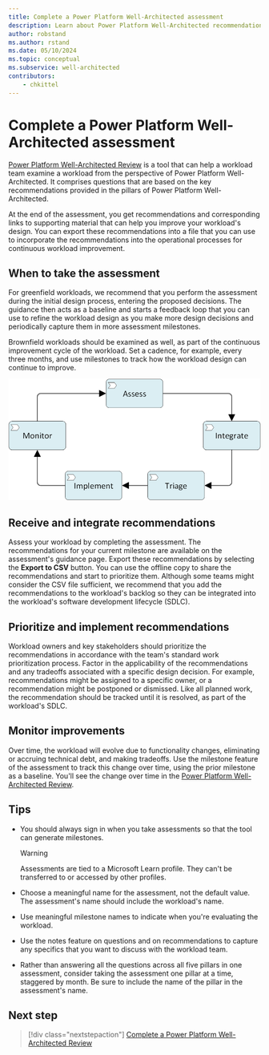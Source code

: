 ```yaml
---
title: Complete a Power Platform Well-Architected assessment
description: Learn about Power Platform Well-Architected recommendations that can help you continuously improve your workload.
author: robstand
ms.author: rstand
ms.date: 05/10/2024
ms.topic: conceptual
ms.subservice: well-architected
contributors:
    - chkittel 
---
```


# Complete a Power Platform Well-Architected assessment

[Power Platform Well-Architected Review](https://aka.ms/powa/assessment) is a tool that can help a workload team examine a workload from the perspective of Power Platform Well-Architected. It comprises questions that are based on the key recommendations provided in the pillars of Power Platform Well-Architected.

At the end of the assessment, you get recommendations and corresponding links to supporting material that can help you improve your workload's design. You can export these recommendations into a file that you can use to incorporate the recommendations into the operational processes for continuous workload improvement.

## When to take the assessment

For greenfield workloads, we recommend that you perform the assessment during the initial design process, entering the proposed decisions. The guidance then acts as a baseline and starts a feedback loop that you can use to refine the workload design as you make more design decisions and periodically capture them in more assessment milestones.

Brownfield workloads should be examined as well, as part of the continuous improvement cycle of the workload. Set a cadence, for example, every three months, and use milestones to track how the workload design can continue to improve.

![Diagram that shows an overview of the continuous improvement cycle.](./_images/guidance-overview.png)

## Receive and integrate recommendations

Assess your workload by completing the assessment. The recommendations for your current milestone are available on the assessment's guidance page. Export these recommendations by selecting the **Export to CSV** button. You can use the offline copy to share the recommendations and start to prioritize them. Although some teams might consider the CSV file sufficient, we recommend that you add the recommendations to the workload's backlog so they can be integrated into the workload's software development lifecycle (SDLC).

## Prioritize and implement recommendations

Workload owners and key stakeholders should prioritize the recommendations in accordance with the team's standard work prioritization process. Factor in the applicability of the recommendations and any tradeoffs associated with a specific design decision. For example, recommendations might be assigned to a specific owner, or a recommendation might be postponed or dismissed. Like all planned work, the recommendation should be tracked until it is resolved, as part of the workload's SDLC.

## Monitor improvements

Over time, the workload will evolve due to functionality changes, eliminating or accruing technical debt, and making tradeoffs. Use the milestone feature of the assessment to track this change over time, using the prior milestone as a baseline. You'll see the change over time in the [Power Platform Well-Architected Review](https://aka.ms/powa/assessment).

## Tips

- You should always sign in when you take assessments so that the tool can generate milestones.

  > [!WARNING]
  > Assessments are tied to a Microsoft Learn profile. They can't be transferred to or accessed by other profiles.

- Choose a meaningful name for the assessment, not the default value. The assessment's name should include the workload's name.
- Use meaningful milestone names to indicate when you're evaluating the workload.
- Use the notes feature on questions and on recommendations to capture any specifics that you want to discuss with the workload team.
- Rather than answering all the questions across all five pillars in one assessment, consider taking the assessment one pillar at a time, staggered by month. Be sure to include the name of the pillar in the assessment's name.

<!--
## Get personalized support

Work with your [Microsoft partner](https://appsource.microsoft.com/en-us/marketplace/partner-dir) or your account team to learn how they can help you perform an assessment as a formal engagement. As part of that engagement, they can provide further details on the recommendations. These details can help you determine the applicability of recommendations and how to prioritize them for remediation.
-->

## Next step

> [!div class="nextstepaction"]
> [Complete a Power Platform Well-Architected Review](https://aka.ms/powa/assessment)
